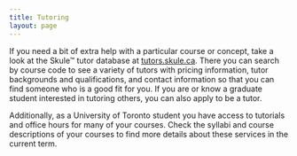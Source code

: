 ```yaml
---
title: Tutoring
layout: page
---
```


<p>If you need a bit of extra help with a particular course or concept, take a look at the Skule™ tutor database at <a href="http://tutors.skule.ca/">tutors.skule.ca</a>. There you can search by course code to see a variety of tutors with pricing information, tutor backgrounds and qualifications, and contact information so that you can find someone who is a good fit for you. If you are or know a graduate student interested in tutoring others, you can also apply to be a tutor.</p>
<p>Additionally, as a University of Toronto student you have access to tutorials and office hours for many of your courses. Check the syllabi and course descriptions of your courses to find more details about these services in the current term.</p>